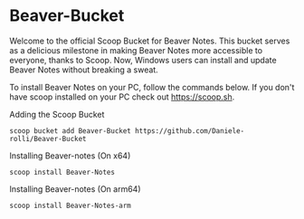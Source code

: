 # Beaver-Bucket

Welcome to the official Scoop Bucket for Beaver Notes. This bucket serves as a delicious milestone in making Beaver Notes more accessible to everyone, thanks to Scoop. Now, Windows users can install and update Beaver Notes without breaking a sweat.

To install Beaver Notes on your PC, follow the commands below. If you don't have scoop installed on your PC check out https://scoop.sh.

Adding the Scoop Bucket
```
scoop bucket add Beaver-Bucket https://github.com/Daniele-rolli/Beaver-Bucket
```
Installing Beaver-notes (On x64)
```
scoop install Beaver-Notes
```
Installing Beaver-notes (On arm64)
```
scoop install Beaver-Notes-arm
```
